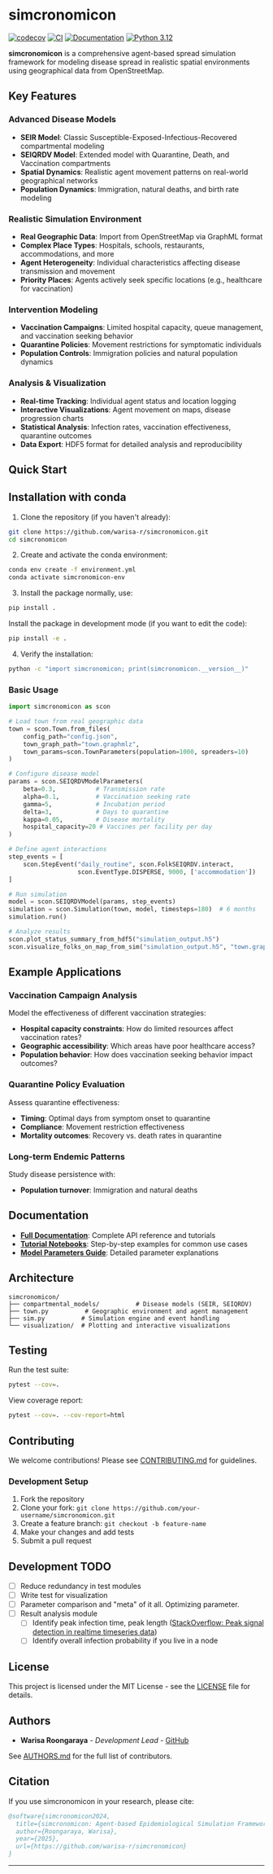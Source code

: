 # simcronomicon

[![codecov](https://codecov.io/gh/warisa-r/simcronomicon/graph/badge.svg?token=S13D4OWJ39)](https://codecov.io/gh/warisa-r/simcronomicon)
[![CI](https://github.com/warisa-r/simcronomicon/actions/workflows/ci.yml/badge.svg)](https://github.com/warisa-r/simcronomicon/actions/workflows/ci.yml)
[![Documentation](https://img.shields.io/badge/docs-GitHub%20Pages-blue)](https://warisa-r.github.io/simcronomicon/)
[![Python 3.12](https://img.shields.io/badge/python-3.12-blue.svg)](https://www.python.org/downloads/release/python-312/)

**simcronomicon** is a comprehensive agent-based spread simulation framework for modeling disease spread in realistic spatial environments using geographical data from OpenStreetMap.

## Key Features

### Advanced Disease Models
- **SEIR Model**: Classic Susceptible-Exposed-Infectious-Recovered compartmental modeling
- **SEIQRDV Model**: Extended model with Quarantine, Death, and Vaccination compartments
- **Spatial Dynamics**: Realistic agent movement patterns on real-world geographical networks
- **Population Dynamics**: Immigration, natural deaths, and birth rate modeling

### Realistic Simulation Environment
- **Real Geographic Data**: Import from OpenStreetMap via GraphML format
- **Complex Place Types**: Hospitals, schools, restaurants, accommodations, and more
- **Agent Heterogeneity**: Individual characteristics affecting disease transmission and movement
- **Priority Places**: Agents actively seek specific locations (e.g., healthcare for vaccination)

### Intervention Modeling
- **Vaccination Campaigns**: Limited hospital capacity, queue management, and vaccination seeking behavior
- **Quarantine Policies**: Movement restrictions for symptomatic individuals
- **Population Controls**: Immigration policies and natural population dynamics

### Analysis & Visualization
- **Real-time Tracking**: Individual agent status and location logging
- **Interactive Visualizations**: Agent movement on maps, disease progression charts
- **Statistical Analysis**: Infection rates, vaccination effectiveness, quarantine outcomes
- **Data Export**: HDF5 format for detailed analysis and reproducibility

## Quick Start

## Installation with conda

1. Clone the repository (if you haven't already):

```bash
git clone https://github.com/warisa-r/simcronomicon.git
cd simcronomicon
```

2. Create and activate the conda environment:

```bash
conda env create -f environment.yml
conda activate simcronomicon-env
```

3. Install the package normally, use:
```bash
pip install .
```

Install the package in development mode (if you want to edit the code):

```bash
pip install -e .
```

4. Verify the installation:

```bash 
python -c "import simcronomicon; print(simcronomicon.__version__)"
```

### Basic Usage

```python
import simcronomicon as scon

# Load town from real geographic data
town = scon.Town.from_files(
    config_path="config.json",
    town_graph_path="town.graphmlz",
    town_params=scon.TownParameters(population=1000, spreaders=10)
)

# Configure disease model
params = scon.SEIQRDVModelParameters(
    beta=0.3,           # Transmission rate
    alpha=0.1,          # Vaccination seeking rate
    gamma=5,            # Incubation period
    delta=3,            # Days to quarantine
    kappa=0.05,         # Disease mortality
    hospital_capacity=20 # Vaccines per facility per day
)

# Define agent interactions
step_events = [
    scon.StepEvent("daily_routine", scon.FolkSEIQRDV.interact, 
                   scon.EventType.DISPERSE, 9000, ['accommodation'])
]

# Run simulation
model = scon.SEIQRDVModel(params, step_events)
simulation = scon.Simulation(town, model, timesteps=180)  # 6 months
simulation.run()

# Analyze results
scon.plot_status_summary_from_hdf5("simulation_output.h5")
scon.visualize_folks_on_map_from_sim("simulation_output.h5", "town.graphmlz")
```

## Example Applications

### Vaccination Campaign Analysis
Model the effectiveness of different vaccination strategies:
- **Hospital capacity constraints**: How do limited resources affect vaccination rates?
- **Geographic accessibility**: Which areas have poor healthcare access?
- **Population behavior**: How does vaccination seeking behavior impact outcomes?

### Quarantine Policy Evaluation
Assess quarantine effectiveness:
- **Timing**: Optimal days from symptom onset to quarantine
- **Compliance**: Movement restriction effectiveness
- **Mortality outcomes**: Recovery vs. death rates in quarantine

### Long-term Endemic Patterns
Study disease persistence with:
- **Population turnover**: Immigration and natural deaths

## Documentation

- **[Full Documentation](https://warisa-r.github.io/simcronomicon/)**: Complete API reference and tutorials
- **[Tutorial Notebooks](examples/)**: Step-by-step examples for common use cases
- **[Model Parameters Guide](docs/models.md)**: Detailed parameter explanations

## Architecture

```
simcronomicon/
├── compartmental_models/          # Disease models (SEIR, SEIQRDV)
├── town.py          # Geographic environment and agent management  
├── sim.py          # Simulation engine and event handling
└── visualization/  # Plotting and interactive visualizations
```

## Testing

Run the test suite:
```bash
pytest --cov=.
```

View coverage report:
```bash
pytest --cov=. --cov-report=html
```

## Contributing

We welcome contributions! Please see [CONTRIBUTING.md](CONTRIBUTING.md) for guidelines.

### Development Setup
1. Fork the repository
2. Clone your fork: `git clone https://github.com/your-username/simcronomicon.git`
3. Create a feature branch: `git checkout -b feature-name`
4. Make your changes and add tests
5. Submit a pull request

## Development TODO

- [ ] Reduce redundancy in test modules
- [ ] Write test for visualization
- [ ] Parameter comparison and "meta" of it all. Optimizing parameter.
- [ ] Result analysis module 
    - [ ] Identify peak infection time, peak length ([StackOverflow: Peak signal detection in realtime timeseries data](https://stackoverflow.com/questions/22583391/peak-signal-detection-in-realtime-timeseries-data))
    - [ ] Identify overall infection probability if you live in a node

## License

This project is licensed under the MIT License - see the [LICENSE](LICENSE) file for details.

## Authors

- **Warisa Roongaraya** - *Development Lead* - [GitHub](https://github.com/warisa-r)

See [AUTHORS.md](AUTHORS.md) for the full list of contributors.

## Citation

If you use simcronomicon in your research, please cite:

```bibtex
@software{simcronomicon2024,
  title={simcronomicon: Agent-based Epidemiological Simulation Framework},
  author={Roongaraya, Warisa},
  year={2025},
  url={https://github.com/warisa-r/simcronomicon}
}
```
---